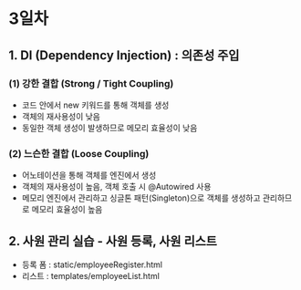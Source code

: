 # 3일차

## 1. DI (Dependency Injection) : 의존성 주입
### (1) 강한 결합 (Strong / Tight Coupling)
- 코드 안에서 new 키워드를 통해 객체를 생성
- 객체의 재사용성이 낮음
- 동일한 객체 생성이 발생하므로 메모리 효율성이 낮음

### (2) 느슨한 결합 (Loose Coupling)
- 어노테이션을 통해 객체를 엔진에서 생성
- 객체의 재사용성이 높음, 객체 호출 시 @Autowired 사용
- 메모리 엔진에서 관리하고 싱글톤 패턴(Singleton)으로
  객체를 생성하고 관리하므로 메모리 효율성이 높음


## 2. 사원 관리 실습 - 사원 등록, 사원 리스트
- 등록 폼 : static/employeeRegister.html
- 리스트 : templates/employeeList.html
